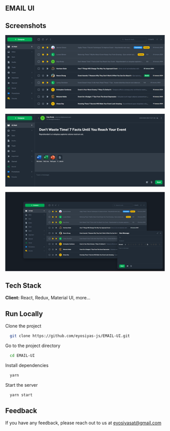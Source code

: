 
## EMAIL UI


## Screenshots

![App Screenshot](https://github.com/eyosiyas-js/EMAIL-UI/blob/main/public/static/mock-images/covers/image_2024-01-25_11-21-00.png?raw=true)

![App Screenshot](https://github.com/eyosiyas-js/EMAIL-UI/blob/main/public/static/mock-images/covers/image_2024-01-25_11-28-02.png?raw=true)

![App Screenshot](https://github.com/eyosiyas-js/EMAIL-UI/blob/main/public/static/mock-images/covers/image_2024-01-25_11-21-15.png?raw=true)



## Tech Stack

**Client:** React, Redux, Material UI, more... 




## Run Locally

Clone the project

```bash
  git clone https://github.com/eyosiyas-js/EMAIL-UI.git
```

Go to the project directory

```bash
  cd EMAIL-UI
```

Install dependencies

```bash
  yarn 
```

Start the server

```bash
  yarn start
```


## Feedback

If you have any feedback, please reach out to us at eyosiyasat@gmail.com

